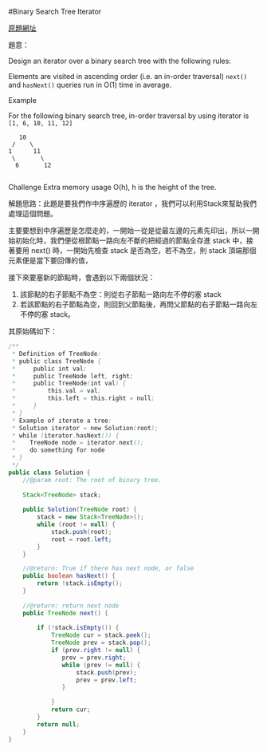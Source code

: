 #Binary Search Tree Iterator

[原題網址](http://www.lintcode.com/en/problem/binary-search-tree-iterator/)

題意：

Design an iterator over a binary search tree with the following rules:

Elements are visited in ascending order (i.e. an in-order traversal)
```next()``` and ```hasNext()``` queries run in O(1) time in average.


Example

For the following binary search tree, in-order traversal by using iterator is ```[1, 6, 10, 11, 12]```

```
   10
 /    \
1      11
 \       \
  6       12
  
```
Challenge
Extra memory usage O(h), h is the height of the tree.

解題思路：此題是要我們作中序遍歷的 iterator ，我們可以利用Stack來幫助我們處理這個問題。

主要要想到中序遍歷是怎麼走的，一開始一從是從最左邊的元素先印出，所以一開始初始化時，我們便從根節點一路向左不斷的把經過的節點全存進 stack 中，接著要用 next() 時，一開始先檢查 stack 是否為空，若不為空，則 stack 頂端那個元素便是當下要回傳的值，

接下來要塞新的節點時，會遇到以下兩個狀況：

1. 該節點的右子節點不為空：則從右子節點一路向左不停的塞 stack
2. 若該節點的右子節點為空，則回到父節點後，再問父節點的右子節點一路向左不停的塞 stack。


其原始碼如下：

```java
/**
 * Definition of TreeNode:
 * public class TreeNode {
 *     public int val;
 *     public TreeNode left, right;
 *     public TreeNode(int val) {
 *         this.val = val;
 *         this.left = this.right = null;
 *     }
 * }
 * Example of iterate a tree:
 * Solution iterator = new Solution(root);
 * while (iterator.hasNext()) {
 *    TreeNode node = iterator.next();
 *    do something for node
 * } 
 */
public class Solution {
    //@param root: The root of binary tree.
    
    Stack<TreeNode> stack;
    
    public Solution(TreeNode root) {
        stack = new Stack<TreeNode>();
        while (root != null) {
            stack.push(root);
            root = root.left;
        }
    }

    //@return: True if there has next node, or false
    public boolean hasNext() {
        return !stack.isEmpty();
    }
    
    //@return: return next node
    public TreeNode next() {
        
        if (!stack.isEmpty()) {
            TreeNode cur = stack.peek();
            TreeNode prev = stack.pop();
            if (prev.right != null) {
               prev = prev.right;
               while (prev != null) {
                   stack.push(prev);
                   prev = prev.left;
               }
               
            }
            return cur; 
        }
        return null;
    }
}

```

